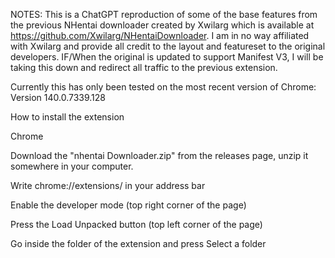 NOTES: 
This is a ChatGPT reproduction of some of the base features from the previous NHentai downloader created by Xwilarg which is available at https://github.com/Xwilarg/NHentaiDownloader. I am in no way affiliated with Xwilarg and provide all credit to the layout and featureset to the original developers. IF/When the original is updated to support Manifest V3, I will be taking this down and redirect all traffic to the previous extension. 

Currently this has only been tested on the most recent version of Chrome: Version 140.0.7339.128




How to install the extension

Chrome

Download the "nhentai Downloader.zip" from the releases page, unzip it somewhere in your computer.

Write chrome://extensions/ in your address bar

Enable the developer mode (top right corner of the page)

Press the Load Unpacked button (top left corner of the page)

Go inside the folder of the extension and press Select a folder
